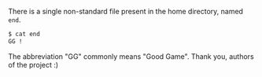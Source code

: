 There is a single non-standard file present in the home directory, named `end`.

```sh
$ cat end
GG !
```

The abbreviation "GG" commonly means "Good Game". Thank you, authors of the project :)